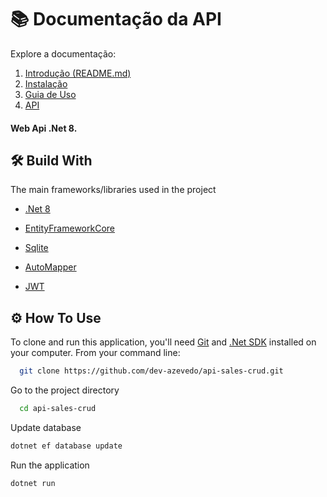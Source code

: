 # 📚 Documentação da API

Explore a documentação:

1. [Introdução (README.md)](../README.md)
2. [Instalação](INSTALL.md)
3. [Guia de Uso](USAGE.md)
4. [API](API.md)




#### Web Api .Net 8.
## 🛠 Build With

The main frameworks/libraries used in the project

- [.Net 8](https://dotnet.microsoft.com/pt-br/download/dotnet/8.0)

- [EntityFrameworkCore](https://www-1.nuget.org/packages/Microsoft.EntityFrameworkCore.SqlServer/6.0.29)

- [Sqlite](https://sqlitebrowser.org/)

- [AutoMapper](https://automapper.org/)

- [JWT](https://jwt.io/)


## ⚙ How To Use

To clone and run this application, you'll need [Git](https://git-scm.com/downloads) and [.Net SDK](https://dotnet.microsoft.com/pt-br/download/dotnet/8.0) installed on your computer. 
From your command line:

```bash
  git clone https://github.com/dev-azevedo/api-sales-crud.git
```

Go to the project directory

```bash
  cd api-sales-crud
```

Update database

```bash
dotnet ef database update
```

Run the application

```bash
dotnet run
```